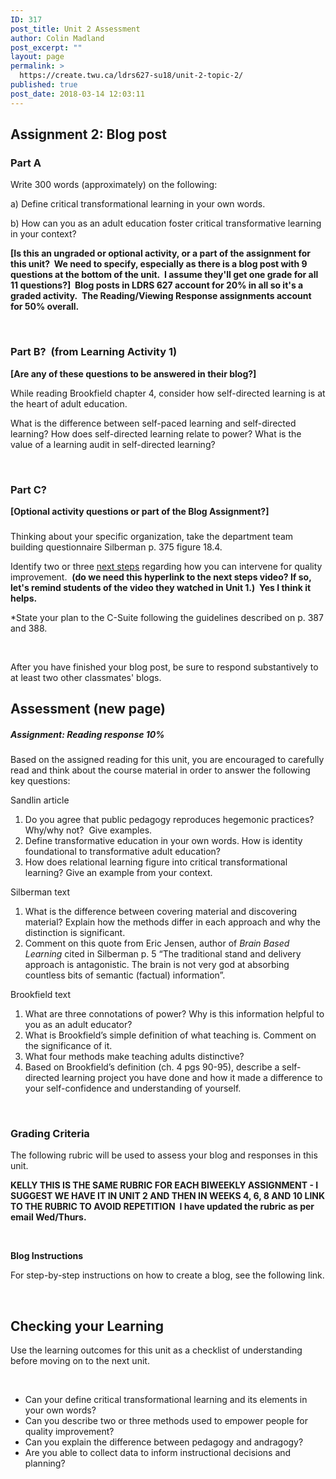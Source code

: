 ```yaml
---
ID: 317
post_title: Unit 2 Assessment
author: Colin Madland
post_excerpt: ""
layout: page
permalink: >
  https://create.twu.ca/ldrs627-su18/unit-2-topic-2/
published: true
post_date: 2018-03-14 12:03:11
---
```

<h2>Assignment 2: Blog post</h2>
<h3>Part A</h3>
Write 300 words (approximately) on the following:

a) Define critical transformational learning in your own words.

b) How can you as an adult education foster critical transformative learning in your context?

<strong>[Is this an ungraded or optional activity, or a part of the assignment for this unit?  We need to specify, especially as there is a blog post with 9 questions at the bottom of the unit.  I assume they'll get one grade for all 11 questions?]  Blog posts in LDRS 627 account for 20% in all so it's a graded activity.  The Reading/Viewing Response assignments account for 50% overall.</strong>

&nbsp;
<h3><strong>Part B?  (from </strong>Learning Activity 1)</h3>
<strong>[Are any of these questions to be answered in their blog?]</strong>

While reading Brookfield chapter 4, consider how self-directed learning is at the heart<strong> </strong>of adult education.

What is the difference between self-paced learning and self-directed learning?
How does self-directed learning relate to power?
What is the value of a learning audit in self-directed learning?

&nbsp;
<h3>Part C?</h3>
<strong>[Optional activity questions or part of the Blog Assignment?]</strong>
<h3></h3>
<span style="font-weight: 400;">Thinking about your specific organization, take the department team building questionnaire Silberman p. 375 figure 18.4. </span>

<span style="font-weight: 400;">Identify two or three </span><a href="https://learn.twu.ca/mod/url/view.php?id=36727"><span style="font-weight: 400;">next steps</span></a><span style="font-weight: 400;"> regarding how you can intervene for quality improvement.  <strong>(do we need this hyperlink to the next steps video? If so, let's remind students of the video they watched in Unit 1.)  Yes I think it helps.</strong></span>

<span style="font-weight: 400;">*State your plan to the C-Suite following the guidelines described on p. 387 and 388.</span>

&nbsp;

After you have finished your blog post, be sure to respond substantively to at least two other classmates' blogs.
<h2>Assessment (new page)</h2>
<h5>Assignment: Reading response 10%</h5>
Based on the assigned reading for this unit, you are encouraged to carefully read and think about the course material in order to answer the following key questions:

Sandlin article
<ol>
 	<li>Do you agree that public pedagogy reproduces hegemonic practices?  Why/why not?  Give examples.</li>
 	<li>Define transformative education in your own words. How is identity foundational to transformative adult education?</li>
 	<li>How does relational learning figure into critical transformational learning? Give an example from your context.</li>
</ol>
Silberman text
<ol>
 	<li>What is the difference between covering material and discovering material? Explain how the methods differ in each approach and why the distinction is significant.</li>
 	<li>Comment on this quote from Eric Jensen, author of <em>Brain Based Learning</em> cited in Silberman p. 5 “The traditional stand and delivery approach is antagonistic. The brain is not very god at absorbing countless bits of semantic (factual) information”.</li>
</ol>
Brookfield text
<ol>
 	<li>What are three connotations of power? Why is this information helpful to you as an adult educator?</li>
 	<li>What is Brookfield’s simple definition of what teaching is. Comment on the significance of it.</li>
 	<li>What four methods make teaching adults distinctive?</li>
 	<li>Based on Brookfield’s definition (ch. 4 pgs 90-95), describe a self-directed learning project you have done and how it made a difference to your self-confidence and understanding of yourself.</li>
</ol>
&nbsp;
<h3>Grading Criteria</h3>
The following rubric will be used to assess your blog and responses in this unit.

<strong>KELLY THIS IS THE SAME RUBRIC FOR EACH BIWEEKLY ASSIGNMENT - I SUGGEST WE HAVE IT IN UNIT 2 AND THEN IN WEEKS 4, 6, 8 AND 10 LINK TO THE RUBRIC TO AVOID REPETITION  I have updated the rubric as per email Wed/Thurs.</strong>

<strong> </strong>

<strong>Blog Instructions</strong>

For step-by-step instructions on how to create a blog, see the following link.

&nbsp;
<h2>Checking your Learning</h2>
Use the learning outcomes for this unit as a checklist of understanding before moving on to the next unit.

&nbsp;
<ul>
 	<li>Can your define critical transformational learning and its elements in your own words?</li>
 	<li>Can you describe two or three methods used to empower people for quality improvement?</li>
 	<li>Can you explain the difference between pedagogy and andragogy?</li>
 	<li>Are you able to collect data to inform instructional decisions and planning?</li>
</ul>
<h5></h5>